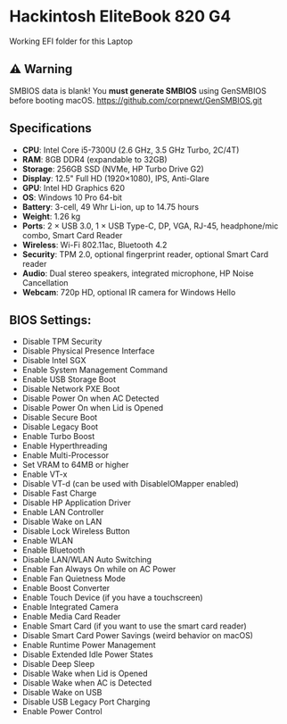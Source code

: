 # Hackintosh EliteBook 820 G4
Working EFI folder for this Laptop

## ⚠️ Warning
SMBIOS data is blank! You **must generate SMBIOS** using GenSMBIOS before booting macOS.
https://github.com/corpnewt/GenSMBIOS.git


## Specifications
- **CPU**: Intel Core i5-7300U (2.6 GHz, 3.5 GHz Turbo, 2C/4T)  
- **RAM**: 8GB DDR4 (expandable to 32GB)  
- **Storage**: 256GB SSD (NVMe, HP Turbo Drive G2)  
- **Display**: 12.5" Full HD (1920×1080), IPS, Anti-Glare  
- **GPU**: Intel HD Graphics 620  
- **OS**: Windows 10 Pro 64-bit  
- **Battery**: 3-cell, 49 Whr Li-ion, up to 14.75 hours  
- **Weight**: 1.26 kg  
- **Ports**: 2 × USB 3.0, 1 × USB Type-C, DP, VGA, RJ-45, headphone/mic combo, Smart Card Reader
- **Wireless**: Wi-Fi 802.11ac, Bluetooth 4.2  
- **Security**: TPM 2.0, optional fingerprint reader, optional Smart Card reader  
- **Audio**: Dual stereo speakers, integrated microphone, HP Noise Cancellation  
- **Webcam**: 720p HD, optional IR camera for Windows Hello  


## BIOS Settings:
- Disable TPM Security
- Disable Physical Presence Interface
- Disable Intel SGX
- Enable System Management Command
- Enable USB Storage Boot
- Disable Network PXE Boot
- Disable Power On when AC Detected
- Disable Power On when Lid is Opened
- Disable Secure Boot
- Disable Legacy Boot
- Enable Turbo Boost
- Enable Hyperthreading
- Enable Multi-Processor
- Set VRAM to 64MB or higher
- Enable VT-x
- Disable VT-d (can be used with DisableIOMapper enabled)
- Disable Fast Charge
- Disable HP Application Driver
- Enable LAN Controller
- Disable Wake on LAN
- Disable Lock Wireless Button
- Enable WLAN
- Enable Bluetooth
- Disable LAN/WLAN Auto Switching
- Enable Fan Always On while on AC Power
- Enable Fan Quietness Mode
- Enable Boost Converter
- Enable Touch Device (if you have a touchscreen)
- Enable Integrated Camera
- Enable Media Card Reader
- Enable Smart Card (if you want to use the smart card reader)
- Disable Smart Card Power Savings (weird behavior on macOS)
- Enable Runtime Power Management
- Disable Extended Idle Power States
- Disable Deep Sleep
- Disable Wake when Lid is Opened
- Disable Wake when AC is Detected
- Disable Wake on USB
- Disable USB Legacy Port Charging
- Enable Power Control

